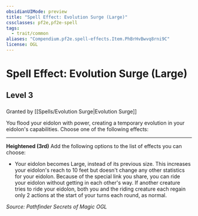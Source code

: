 ```yaml
---
obsidianUIMode: preview
title: "Spell Effect: Evolution Surge (Large)"
cssclasses: pf2e,pf2e-spell
tags:
  - trait/common
aliases: "Compendium.pf2e.spell-effects.Item.PhBrHvBwvq8rni9C"
license: OGL
---
```

# Spell Effect: Evolution Surge (Large)
## Level 3
### 






Granted by [[Spells/Evolution Surge|Evolution Surge]]

You flood your eidolon with power, creating a temporary evolution in your eidolon's capabilities. Choose one of the following effects:

* * *

**Heightened (3rd)** Add the following options to the list of effects you can choose:

*   Your eidolon becomes Large, instead of its previous size. This increases your eidolon's reach to 10 feet but doesn't change any other statistics for your eidolon. Because of the special link you share, you can ride your eidolon without getting in each other's way. If another creature tries to ride your eidolon, both you and the riding creature each regain only 2 actions at the start of your turns each round, as normal.

*Source: Pathfinder Secrets of Magic*
*OGL*